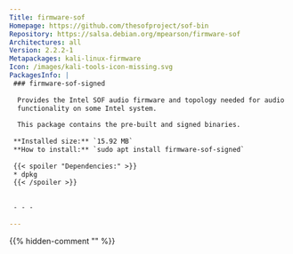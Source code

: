 ```yaml
---
Title: firmware-sof
Homepage: https://github.com/thesofproject/sof-bin
Repository: https://salsa.debian.org/mpearson/firmware-sof
Architectures: all
Version: 2.2.2-1
Metapackages: kali-linux-firmware 
Icon: /images/kali-tools-icon-missing.svg
PackagesInfo: |
 ### firmware-sof-signed
 
  Provides the Intel SOF audio firmware and topology needed for audio
  functionality on some Intel system.
   
  This package contains the pre-built and signed binaries.
 
 **Installed size:** `15.92 MB`  
 **How to install:** `sudo apt install firmware-sof-signed`  
 
 {{< spoiler "Dependencies:" >}}
 * dpkg 
 {{< /spoiler >}}
 
 
 - - -
 
---
```

{{% hidden-comment "<!--Do not edit anything above this line-->" %}}
